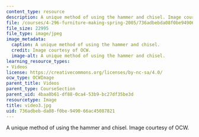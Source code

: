 ```yaml
---
content_type: resource
description: A unique method of using the hammer and chisel. Image courtesy of OCW.
file: /courses/4-296-furniture-making-spring-2005/736adbebda08f0be949066ac45087821_video3.jpg
file_size: 22995
file_type: image/jpeg
image_metadata:
  caption: A unique method of using the hammer and chisel.
  credit: Image courtesy of OCW.
  image-alt: A unique method of using the hammer and chisel.
learning_resource_types:
- Videos
license: https://creativecommons.org/licenses/by-nc-sa/4.0/
ocw_type: OCWImage
parent_title: Videos
parent_type: CourseSection
parent_uid: 4baa8b61-df88-0ca4-53b9-bc27df35be3d
resourcetype: Image
title: video3.jpg
uid: 736adbeb-da08-f0be-9490-66ac45087821
---
```

A unique method of using the hammer and chisel. Image courtesy of OCW.
